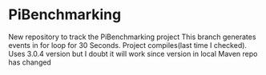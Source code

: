 # PiBenchmarking
New repository to track the PiBenchmarking project
This branch generates events in for loop for 30 Seconds. Project compiles(last time I checked). Uses 3.0.4 version but I doubt it will work since version in local Maven repo has changed
